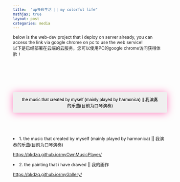 ```yaml
---
title:  "up多彩生活 || my colorful life"
mathjax: true
layout: post
categories: media
---
```


<head>

<style>
  <!-- fany button -->
  
  $fuschia: #ff0081;
$button-bg: $fuschia;
$button-text-color: #fff;
$baby-blue: #f8faff;

body{
  font-size: 16px;
  font-family: 'Helvetica', 'Arial', sans-serif;
  text-align: center;
  background-color: $baby-blue;
}
.bubbly-button{
  font-family: 'Helvetica', 'Arial', sans-serif;
  display: inline-block;
  font-size: 1em;
  padding: 1em 2em;
  margin-top: 100px;
  margin-bottom: 60px;
  -webkit-appearance: none;
  appearance: none;
  background-color: $button-bg;
  color: $button-text-color;
  border-radius: 4px;
  border: none;
  cursor: pointer;
  position: relative;
  transition: transform ease-in 0.1s, box-shadow ease-in 0.25s;
  box-shadow: 0 2px 25px rgba(255, 0, 130, 0.5);
  
  &:focus {
    outline: 0;
  }
  
  &:before, &:after{
    position: absolute;
    content: '';
    display: block;
    width: 140%;
    height: 100%;
    left: -20%;
    z-index: -1000;
    transition: all ease-in-out 0.5s;
    background-repeat: no-repeat;
  }
  
  &:before{
    display: none;
    top: -75%;
    background-image:  
      radial-gradient(circle, $button-bg 20%, transparent 20%),
    radial-gradient(circle,  transparent 20%, $button-bg 20%, transparent 30%),
    radial-gradient(circle, $button-bg 20%, transparent 20%), 
    radial-gradient(circle, $button-bg 20%, transparent 20%),
    radial-gradient(circle,  transparent 10%, $button-bg 15%, transparent 20%),
    radial-gradient(circle, $button-bg 20%, transparent 20%),
    radial-gradient(circle, $button-bg 20%, transparent 20%),
    radial-gradient(circle, $button-bg 20%, transparent 20%),
    radial-gradient(circle, $button-bg 20%, transparent 20%);
  background-size: 10% 10%, 20% 20%, 15% 15%, 20% 20%, 18% 18%, 10% 10%, 15% 15%, 10% 10%, 18% 18%;
  //background-position: 0% 80%, -5% 20%, 10% 40%, 20% 0%, 30% 30%, 22% 50%, 50% 50%, 65% 20%, 85% 30%;
  }
  
  &:after{
    display: none;
    bottom: -75%;
    background-image:  
    radial-gradient(circle, $button-bg 20%, transparent 20%), 
    radial-gradient(circle, $button-bg 20%, transparent 20%),
    radial-gradient(circle,  transparent 10%, $button-bg 15%, transparent 20%),
    radial-gradient(circle, $button-bg 20%, transparent 20%),
    radial-gradient(circle, $button-bg 20%, transparent 20%),
    radial-gradient(circle, $button-bg 20%, transparent 20%),
    radial-gradient(circle, $button-bg 20%, transparent 20%);
  background-size: 15% 15%, 20% 20%, 18% 18%, 20% 20%, 15% 15%, 10% 10%, 20% 20%;
  //background-position: 5% 90%, 10% 90%, 10% 90%, 15% 90%, 25% 90%, 25% 90%, 40% 90%, 55% 90%, 70% 90%;
  }
 
  &:active{
    transform: scale(0.9);
    background-color: darken($button-bg, 5%);
    box-shadow: 0 2px 25px rgba(255, 0, 130, 0.2);
  }
  
  &.animate{
    &:before{
      display: block;
      animation: topBubbles ease-in-out 0.75s forwards;
    }
    &:after{
      display: block;
      animation: bottomBubbles ease-in-out 0.75s forwards;
    }
  }
}


@keyframes topBubbles {
  0%{
    background-position: 5% 90%, 10% 90%, 10% 90%, 15% 90%, 25% 90%, 25% 90%, 40% 90%, 55% 90%, 70% 90%;
  }
    50% {
      background-position: 0% 80%, 0% 20%, 10% 40%, 20% 0%, 30% 30%, 22% 50%, 50% 50%, 65% 20%, 90% 30%;}
 100% {
    background-position: 0% 70%, 0% 10%, 10% 30%, 20% -10%, 30% 20%, 22% 40%, 50% 40%, 65% 10%, 90% 20%;
  background-size: 0% 0%, 0% 0%,  0% 0%,  0% 0%,  0% 0%,  0% 0%;
  }
}

@keyframes bottomBubbles {
  0%{
    background-position: 10% -10%, 30% 10%, 55% -10%, 70% -10%, 85% -10%, 70% -10%, 70% 0%;
  }
  50% {
    background-position: 0% 80%, 20% 80%, 45% 60%, 60% 100%, 75% 70%, 95% 60%, 105% 0%;}
 100% {
    background-position: 0% 90%, 20% 90%, 45% 70%, 60% 110%, 75% 80%, 95% 70%, 110% 10%;
  background-size: 0% 0%, 0% 0%,  0% 0%,  0% 0%,  0% 0%,  0% 0%;
  }
}
<!--   fancy button -->
</style>
  
  <script>
<!--   fancy button -->
    
    var animateButton = function(e) {

  e.preventDefault;
  //reset animation
  e.target.classList.remove('animate');
  
  e.target.classList.add('animate');
  setTimeout(function(){
    e.target.classList.remove('animate');
  },700);
};

var bubblyButtons = document.getElementsByClassName("bubbly-button");

for (var i = 0; i < bubblyButtons.length; i++) {
  bubblyButtons[i].addEventListener('click', animateButton, false);
}
<!--     fancy button -->
  </script>
</head>

below is the web-dev project that i deploy on server already, you can access the link via google chrome on pc to use the web service!
<br>
以下是已经部署在云端的云服务，您可以使用PC的google chrome访问获得体验！


<button onclick="location.href='https://bkdzq.github.io/myOwnMusicPlayer/'" class="bubbly-button">the music that created by myself (mainly played by harmonica) || 我演奏的乐曲(目前为口琴演奏)</button>

<li  color = "red">1. the music that created by myself (mainly played by harmonica) || 我演奏的乐曲(目前为口琴演奏)</li>

<a href = "https://bkdzq.github.io/myOwnMusicPlayer/">https://bkdzq.github.io/myOwnMusicPlayer/</a>


<li  color = "red">2. the painting that i have drawed || 我的画作</li>

<a href = "https://bkdzq.github.io/myGallery/">https://bkdzq.github.io/myGallery/</a>
